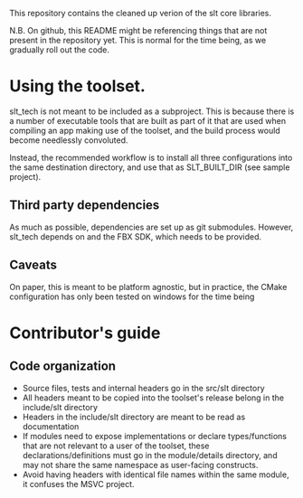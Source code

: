 This repository contains the cleaned up verion of the slt core libraries.

N.B. On github, this README might be referencing things that are not present in 
the repository yet. This is normal for the time being, as we gradually 
roll out the code.

# Using the toolset.

slt_tech is not meant to be included as a subproject. This is because there is a
number of executable tools that are built as part of it that are used when
compiling an app making use of the toolset, and the build process would become
needlessly convoluted.

Instead, the recommended workflow is to install all three configurations into
the same destination directory, and use that as SLT_BUILT_DIR
(see sample project).

## Third party dependencies

As much as possible, dependencies are set up as git submodules. However, 
slt_tech depends on and the FBX SDK, which needs to be provided.

## Caveats
On paper, this is meant to be platform agnostic, but in practice, the CMake
configuration has only been tested on windows for the time being

# Contributor's guide
## Code organization

- Source files, tests and internal headers go in the src/slt directory
- All headers meant to be copied into the toolset's release belong in the 
  include/slt directory
- Headers in the include/slt directory are meant to be read as documentation
- If modules need to expose implementations or declare types/functions that
  are not relevant to a user of the toolset, these declarations/definitions
  must go in the module/details directory, and may not share the same namespace
  as user-facing constructs.
- Avoid having headers with identical file names within the same module, it 
  confuses the MSVC project.
